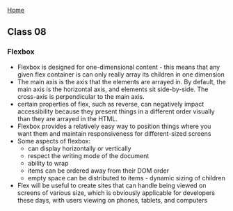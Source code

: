[Home](../README.md)

## Class 08

### Flexbox

- Flexbox is designed for one-dimensional content - this means that any given flex container is can only really array its children in one dimension
- The main axis is the axis that the elements are arrayed in. By default, the main axis is the horizontal axis, and elements sit side-by-side. The cross-axis is perpendicular to the main axis.
- certain properties of flex, such as reverse, can negatively impact accessibility because they present things in a different order visually than they are arrayed in the HTML.
- Flexbox provides a relatively easy way to position things where you want them and maintain responsiveness for different-sized screens
- Some aspects of flexbox:
  - can display horizontally or vertically
  - respect the writing mode of the document
  - ability to wrap
  - items can be ordered away from their DOM order
  - empty space can be distributed to items - dynamic sizing of children
- Flex will be useful to create sites that can handle being viewed on screens of various size, which is obviously applicable for developers these days, with users viewing on phones, tablets, and computers
